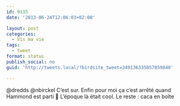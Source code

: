 ```yaml
---
id: 9135
date: '2013-06-24T12:06:03+02:00'

layout: post
categories:
  - Vis ma vie
tags:
  - tweet
format: status
publish_social: no
guid: 'http://tweets.local/?birdsite_tweet=349136335057059840'

---
```


@dredds @nbirckel C’est sur. Enfin pour moi ça c’est arrêté quand Hammond est parti 🙂 L’époque là était cool. Le reste : caca en boîte